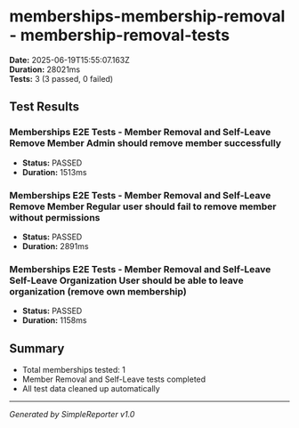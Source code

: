 # memberships-membership-removal - membership-removal-tests

**Date:** 2025-06-19T15:55:07.163Z  
**Duration:** 28021ms  
**Tests:** 3 (3 passed, 0 failed)

## Test Results


### Memberships E2E Tests - Member Removal and Self-Leave Remove Member Admin should remove member successfully
- **Status:** PASSED
- **Duration:** 1513ms



### Memberships E2E Tests - Member Removal and Self-Leave Remove Member Regular user should fail to remove member without permissions
- **Status:** PASSED
- **Duration:** 2891ms



### Memberships E2E Tests - Member Removal and Self-Leave Self-Leave Organization User should be able to leave organization (remove own membership)
- **Status:** PASSED
- **Duration:** 1158ms



## Summary

- Total memberships tested: 1
- Member Removal and Self-Leave tests completed
- All test data cleaned up automatically

---
*Generated by SimpleReporter v1.0*
